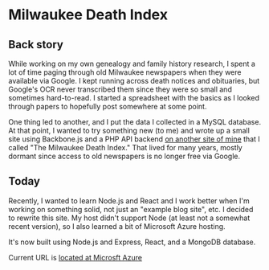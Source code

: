 # Milwaukee Death Index
 
## Back story
While working on my own genealogy and family history research, I spent a lot of time paging through old Milwaukee newspapers when they were available via Google. I kept running across death notices and obituaries, but Google's OCR never transcribed them since they were so small and sometimes hard-to-read. I started a spreadsheet with the basics as I looked through papers to hopefully post somewhere at some point.

One thing led to another, and I put the data I collected in a MySQL database. At that point, I wanted to try something new (to me) and wrote up a small site using Backbone.js and a PHP API backend [on another site of mine](https://www.thezalewskiproject.com/) that I called "The Milwaukee Death Index." That lived for many years, mostly dormant since access to old newspapers is no longer free via Google. 

## Today
Recently, I wanted to learn Node.js and React and I work better when I'm working on something solid, not just an "example blog site", etc. I decided to rewrite this site. My host didn't support Node (at least not a somewhat recent version), so I also learned a bit of Microsoft Azure hosting.

It's now built using Node.js and Express, React, and a MongoDB database. 

Current URL is [located at Microsft Azure](https://thezalewskiproject.azurewebsites.net/)